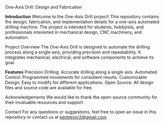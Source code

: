 
One-Axis Drill: Design and Fabrication

**Introduction**
Welcome to the One-Axis Drill project! This repository contains the design, fabrication, and implementation details for a one-axis automated drilling machine. The project is intended for students, hobbyists, and professionals interested in mechanical design, CNC machinery, and automation.

Project Overview
The One-Axis Drill is designed to automate the drilling process along a single axis, providing precision and repeatability. It integrates mechanical, electrical, and software components to achieve its goal.

**Features**
Precision Drilling: Accurate drilling along a single axis.
Automated Control: Programmed movements for consistent results.
Customizable Design: Easy to modify for different applications.
Open Source: All design files and source code are available for free.

Acknowledgements
We would like to thank the open-source community for their invaluable resources and support.

Contact
For any questions or suggestions, feel free to open an issue in this repository or contact us at kentrevor2@gmail.com.
